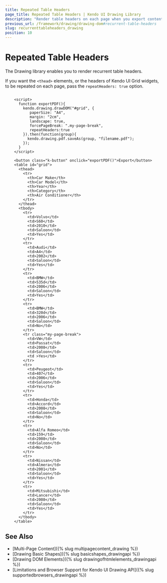 ```yaml
---
title: Repeated Table Headers
page_title: Repeated Table Headers | Kendo UI Drawing Library
description: "Render table headers on each page when you export content in PDF with the Kendo UI Drawing library."
previous_url: /framework/drawing/drawing-dom#recurrent-table-headers
slug: recurrenttableheaders_drawing
position: 10
---
```


# Repeated Table Headers

The Drawing library enables you to render recurrent table headers.

If you want the `<thead>` elements, or the headers of Kendo UI Grid widgets, to be repeated on each page, pass the `repeatHeaders: true` option.

```dojo

    <script>
      function exportPDF(){
        kendo.drawing.drawDOM("#grid", {
           paperSize: "A4",
           margin: "2cm",
           landscape: true,
           forcePageBreak: ".my-page-break",
           repeatHeaders:true
        }).then(function(group){
          kendo.drawing.pdf.saveAs(group, "filename.pdf");
        });
      }
    </script>

    <button class="k-button" onclick="exportPDF()">Export</button>
    <table id="grid">
      <thead>
        <tr>
          <th>Car Make</th>
          <th>Car Model</th>
          <th>Year</th>
          <th>Category</th>
          <th>Air Conditioner</th>
        </tr>
      </thead>
      <tbody>
        <tr>
          <td>Volvo</td>
          <td>S60</td>
          <td>2010</td>
          <td>Saloon</td>
          <td>Yes</td>
        </tr>
        <tr>
          <td>Audi</td>
          <td>A4</td>
          <td>2002</td>
          <td>Saloon</td>
          <td>Yes</td>
        </tr>
        <tr>
          <td>BMW</td>
          <td>535d</td>
          <td>2006</td>
          <td>Saloon</td>
          <td>Yes</td>
        </tr>
        <tr>
          <td>BMW</td>
          <td>320d</td>
          <td>2006</td>
          <td>Saloon</td>
          <td>No</td>
        </tr>
        <tr class="my-page-break">
          <td>VW</td>
          <td>Passat</td>
          <td>2008</td>
          <td>Saloon</td>
          <td >Yes</td>
        </tr>
        <tr>
          <td>Peugeot</td>
          <td>407</td>
          <td>2006</td>
          <td>Saloon</td>
          <td>Yes</td>
        </tr>
        <tr>
          <td>Honda</td>
          <td>Accord</td>
          <td>2008</td>
          <td>Saloon</td>
          <td>No</td>
        </tr>
        <tr>
          <td>Alfa Romeo</td>
          <td>159</td>
          <td>2008</td>
          <td>Saloon</td>
          <td>No</td>
        </tr>
        <tr>
          <td>Nissan</td>
          <td>Almera</td>
          <td>2001</td>
          <td>Saloon</td>
          <td>Yes</td>
        </tr>
        <tr>
          <td>Mitsubishi</td>
          <td>Lancer</td>
          <td>2008</td>
          <td>Saloon</td>
          <td>Yes</td>
        </tr>
      </tbody>
    </table>
```

## See Also

* [Multi-Page Content]({% slug multipagecontent_drawing %})
* [Drawing Basic Shapes]({% slug basicshapes_drawingapi %})
* [Drawing DOM Elements]({% slug drawingofhtmlelements_drawingapi %})
* [Limitations and Browser Support for Kendo UI Drawing API]({% slug supportedbrowsers_drawingapi %})
